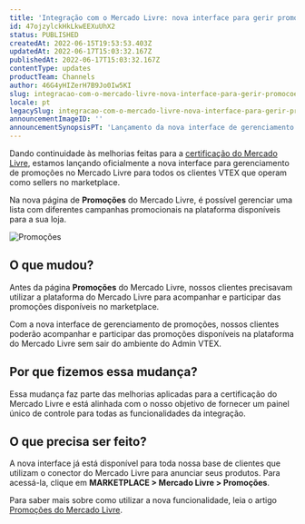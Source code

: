 ```yaml
---
title: 'Integração com o Mercado Livre: nova interface para gerir promoções'
id: 47ojzylckHkLkwEEXuUhX2
status: PUBLISHED
createdAt: 2022-06-15T19:53:53.403Z
updatedAt: 2022-06-17T15:03:32.167Z
publishedAt: 2022-06-17T15:03:32.167Z
contentType: updates
productTeam: Channels
author: 46G4yHIZerH7B9Jo0Iw5KI
slug: integracao-com-o-mercado-livre-nova-interface-para-gerir-promocoes
locale: pt
legacySlug: integracao-com-o-mercado-livre-nova-interface-para-gerir-promocoes
announcementImageID: ''
announcementSynopsisPT: 'Lançamento da nova interface de gerenciamento de promoções do Mercado Livre'
---
```


Dando continuidade às melhorias feitas para a [certificação do Mercado Livre](https://help.vtex.com/pt/announcements/vtex-agora-e-oficialmente-um-parceiro-certificado-do-mercado-livre-no-brasil--34D14K2Y6ogJs3OxKpQUrJ), estamos lançando oficialmente a nova interface para gerenciamento de promoções no Mercado Livre para todos os clientes VTEX que operam como sellers no marketplace.

Na nova página de **Promoções** do Mercado Livre, é possível gerenciar uma lista com diferentes campanhas promocionais na plataforma disponíveis para a sua loja.

![Promoções](//images.ctfassets.net/alneenqid6w5/7qDxLkDgrBDJWovD2dhG9I/08759bd0132772b8c5cb51078f9e80bd/Promo____es.gif)

## O que mudou?

Antes da página **Promoções** do Mercado Livre, nossos clientes precisavam utilizar a plataforma do Mercado Livre para acompanhar e participar das promoções disponíveis no marketplace.

Com a nova interface de gerenciamento de promoções, nossos clientes poderão acompanhar e participar das promoções disponíveis na plataforma do Mercado Livre sem sair do ambiente do Admin VTEX.

## Por que fizemos essa mudança?

Essa mudança faz parte das melhorias aplicadas para a certificação do Mercado Livre e está alinhada com o nosso objetivo de fornecer um painel único de controle para todas as funcionalidades da integração. 

## O que precisa ser feito?

A nova interface já está disponível para toda nossa base de clientes que utilizam o conector do Mercado Livre para anunciar seus produtos. Para acessá-la, clique em **MARKETPLACE > Mercado Livre > Promoções**.

Para saber mais sobre como utilizar a nova funcionalidade, leia o artigo [Promoções do Mercado Livre](https://help.vtex.com/pt/tutorial/promocoes-do-mercado-livre-beta--3pEqEnru6H2JcZzYVioT5f).
